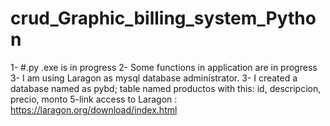 # crud_Graphic_billing_system_Python
1- #.py .exe is in progress
2- Some functions in  application are in progress
3- I am using Laragon as mysql database administrator. 
3- I created a database named as pybd; table named productos with this: id, descripcion, precio, monto
5-link access to Laragon : https://laragon.org/download/index.html
